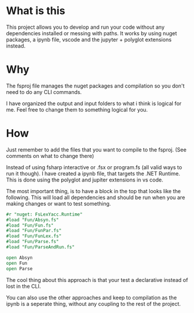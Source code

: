 # What is this
This project allows you to develop and run your code without any dependencies installed or messing with paths. It works by using nuget packages, a ipynb file, vscode and the jupyter + polyglot extensions instead.

# Why
The fsproj file manages the nuget packages and compilation so you don't need to do any CLI commands. 

I have organized the output and input folders to what i think is logical for me. Feel free to change them to something logical for you.

# How
Just remember to add the files that you want to compile to the fsproj. (See comments on what to change there)

Instead of using fsharp interactive or .fsx or program.fs (all valid ways to run it though). I have created a ipynb file, that targets the .NET Runtime. This is done using the polyglot and jupiter extensions in vs code.

The most important thing, is to have a block in the top that looks like the following. This will load all dependencies and should be run when you are making changes or want to test something.

```fsharp
#r "nuget: FsLexYacc.Runtime"
#load "Fun/Absyn.fs"
#load "Fun/Fun.fs"
#load "Fun/FunPar.fs"
#load "Fun/FunLex.fs"
#load "Fun/Parse.fs"
#load "Fun/ParseAndRun.fs"

open Absyn
open Fun
open Parse

```

The cool thing about this approach is that your test a declarative instead of lost in the CLI.

You can also use the other approaches and keep to compilation as the ipynb is a seperate thing, without any coupling to the rest of the project.

